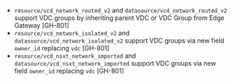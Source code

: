 * `resource/vcd_network_routed_v2` and `datasource/vcd_network_routed_v2` support VDC groups by
  inheriting parent VDC or VDC Group from Edge Gateway  [GH-801]
* `resource/vcd_network_isolated_v2` and `datasource/vcd_network_isolated_v2` support VDC groups via
  new field `owner_id` replacing `vdc` [GH-801]
* `resource/vcd_nsxt_network_imported` and `datasource/vcd_nsxt_network_imported` support VDC groups
  via new field `owner_id` replacing `vdc`  [GH-801]
